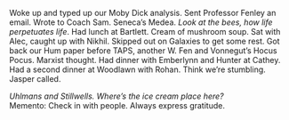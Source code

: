Woke up and typed up our Moby Dick analysis. Sent Professor Fenley an email. Wrote to Coach Sam. Seneca’s Medea. *Look at the bees, how life perpetuates life*. Had lunch at Bartlett. Cream of mushroom soup. Sat with Alec, caught up with Nikhil. Skipped out on Galaxies to get some rest. Got back our Hum paper before TAPS, another W. Fen and Vonnegut’s Hocus Pocus. Marxist thought. Had dinner with Emberlynn and Hunter at Cathey. Had a second dinner at Woodlawn with Rohan. Think we’re stumbling. Jasper called. 

*Uhlmans and Stillwells. Where’s the ice cream place here?*   
Memento: Check in with people. Always express gratitude.